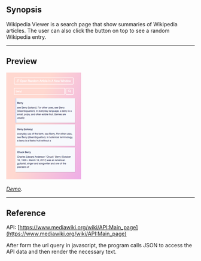 ## Synopsis

Wikipedia Viewer is a search page that show summaries of Wikipedia articles. The user can also click the button on top to see a random Wikipedia entry.


---
## Preview

![Project Preview](https://github.com/lizzyQ/Wikipedia-Viewer/blob/master/preview.png?raw=true)

[*Demo*](http://codepen.io/lizzyQ/full/vgBjoO/). 


***
## Reference

API: [https://www.mediawiki.org/wiki/API:Main_page](https://www.mediawiki.org/wiki/API:Main_page)

After form the url query in javascript, the program calls JSON to access the API data and then render the necessary text.

